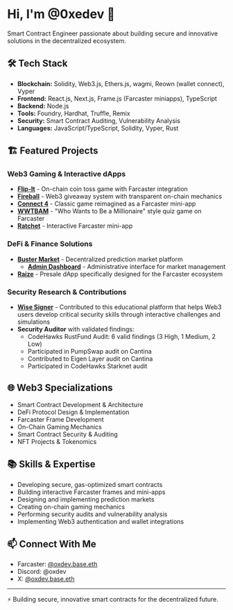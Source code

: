 # Hi, I'm @0xedev 👋

Smart Contract Engineer passionate about building secure and innovative solutions in the decentralized ecosystem.

## 🛠 Tech Stack

- **Blockchain:** Solidity, Web3.js, Ethers.js, wagmi, Reown (wallet connect), Vyper
- **Frontend:** React.js, Next.js, Frame.js (Farcaster miniapps), TypeScript
- **Backend:** Node.js
- **Tools:** Foundry, Hardhat, Truffle, Remix
- **Security:** Smart Contract Auditing, Vulnerability Analysis
- **Languages:** JavaScript/TypeScript, Solidity, Vyper, Rust

## 🏗️ Featured Projects

### Web3 Gaming & Interactive dApps
- **[Flip-It](https://flip-it-clanker.vercel.app/)** - On-chain coin toss game with Farcaster integration
- **[Fireball](https://fireball-rho.vercel.app/)** - Web3 giveaway system with transparent on-chain mechanics
- **[Connect 4](https://warpcast.com/miniapps/w8WS5OzNwmUP/connect-4-game)** - Classic game reimagined as a Farcaster mini-app
- **[WWTBAM](https://wwtbam-rho.vercel.app/)** - "Who Wants to Be a Millionaire" style quiz game on Farcaster
- **[Ratchet](https://ratchet-miniapp-lake.vercel.app/)** - Interactive Farcaster mini-app

### DeFi & Finance Solutions
- **[Buster Market](https://buster-mkt.vercel.app/)** - Decentralized prediction market platform
  - **[Admin Dashboard](https://admin-buster.vercel.app/)** - Administrative interface for market management
- **[Raize](https://raize-5.netlify.app/)** - Presale dApp specifically designed for the Farcaster ecosystem

### Security Research & Contributions
- **[Wise Signer](https://github.com/Cyfrin/wise-signer)** - Contributed to this educational platform that helps Web3 users develop critical security skills through interactive challenges and simulations
- **Security Auditor** with validated findings:
  - CodeHawks RustFund Audit: 6 valid findings (3 High, 1 Medium, 2 Low)
  - Participated in PumpSwap audit on Cantina
  - Contributed to Eigen Layer audit on Cantina
  - Participated in CodeHawks Starknet audit

## 🌐 Web3 Specializations

- Smart Contract Development & Architecture
- DeFi Protocol Design & Implementation
- Farcaster Frame Development
- On-Chain Gaming Mechanics
- Smart Contract Security & Auditing
- NFT Projects & Tokenomics

## 📚 Skills & Expertise

- Developing secure, gas-optimized smart contracts
- Building interactive Farcaster frames and mini-apps
- Designing and implementing prediction markets
- Creating on-chain gaming mechanics
- Performing security audits and vulnerability analysis
- Implementing Web3 authentication and wallet integrations

## 📫 Connect With Me

- Farcaster: [@oxdev.base.eth](https://warpcast.com/oxdev.base.eth)
- Discord: @oxdev
- X: [@oxdev.base.eth](https://x.com/oxdev.base.eth)

---

⚡ Building secure, innovative smart contracts for the decentralized future.

<!---
0xedev/0xedev is a ✨ special ✨ repository because its `README.md` (this file) appears on your GitHub profile.
You can click the Preview link to take a look at your changes.
--->
